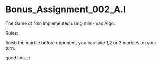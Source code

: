 # Bonus_Assignment_002_A.I
The Game of Nim implemented using mini-max Algo. 

Rules:

finish the marble before opponent, you can take 1,2 or 3 marbles on your turn.

good luck.:)
